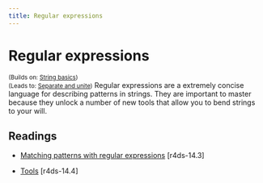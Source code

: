 ```yaml
---
title: Regular expressions
---
```


<!-- Generated automatically from regexps.yml. Do not edit by hand -->

# Regular expressions
<small>(Builds on: [String basics](string-basics.md))</small>  
<small>(Leads to: [Separate and unite](separate-unite.md))</small>
Regular expressions are a extremely concise language for describing patterns
in strings. They are important to master because they unlock a number of
new tools that allow you to bend strings to your will.

## Readings

  * [Matching patterns with regular expressions](http://r4ds.had.co.nz/strings.html#matching-patterns-with-regular-expressions) [r4ds-14.3]

  * [Tools](http://r4ds.had.co.nz/strings.html#tools) [r4ds-14.4]



